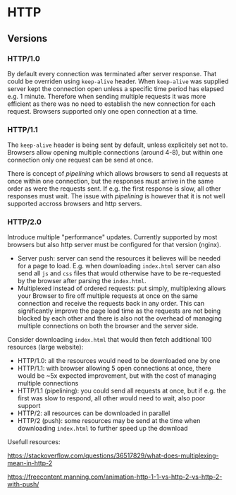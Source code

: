 # HTTP

## Versions

### HTTP/1.0
By default every connection was terminated after server response. That could be overriden using `keep-alive` header. When `keep-alive` was supplied server kept
the connection open unless a specific time period has elapsed e.g. 1 minute. Therefore when sending multiple requests it was more efficient as there was no need
to establish the new connection for each request.
Browsers supported only one open connection at a time.

### HTTP/1.1
The `keep-alive` header is being sent by default, unless explicitely set not to.
Browsers allow opening multiple connections (around 4-8), but within one connection only one request can be send at once.

There is concept of *pipelining* which allows browsers to send all requests at once within one connection, but the responses must arrive in the same
order as were the requests sent. If e.g. the first response is slow, all other responses must wait. The issue with *pipelining* is however that it is
not well supported accross browsers and http servers.

### HTTP/2.0
Introduce multiple "performance" updates. Currently supported by most browsers but also http server must be configured for that version (nginx).
* Server push: server can send the resources it believes will be needed for a page to load. E.g. when downloading `index.html` server can also send all `js` and
  `css` files that would otherwise have to be re-requested by the browser after parsing the `index.html`.
* Multiplexed instead of ordered requests: put simply, multiplexing allows your Browser to fire off multiple requests at once on the same connection and receive the requests back in any order.
  This can significantly improve the page load time as the requests are not being blocked by each other and there is also not the overhead of managing multiple
  connections on both the browser and the server side.
  
Consider downloading `index.html` that would then fetch additional 100 resources (large website):
* HTTP/1.0: all the resources would need to be downloaded one by one
* HTTP/1.1: with browser allowing 5 open connections at once, there would be ~5x expected improvement, but with the cost of managing multiple connections
* HTTP/1.1 (pipelining): you could send all requests at once, but if e.g. the first was slow to respond, all other would need to wait, also poor support
* HTTP/2: all resources can be downloaded in parallel
* HTTP/2 (push): some resources may be send at the time when downloading `index.html` to further speed up the download

Usefull resources:

https://stackoverflow.com/questions/36517829/what-does-multiplexing-mean-in-http-2

https://freecontent.manning.com/animation-http-1-1-vs-http-2-vs-http-2-with-push/
